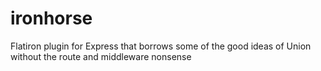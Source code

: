 ironhorse
=========

Flatiron plugin for Express that borrows some of the good ideas of Union without the route and middleware nonsense
